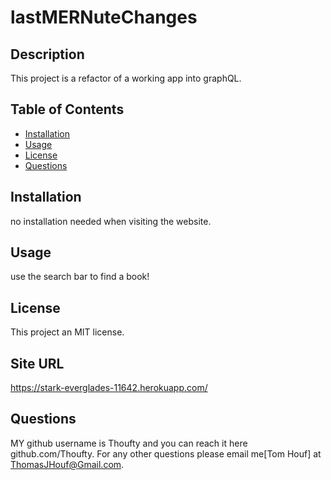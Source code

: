 # lastMERNuteChanges

  ## Description
  
  This project is a refactor of a working app into graphQL.
  
  ## Table of Contents
  
  - [Installation](#installation)
  - [Usage](#usage)
  - [License](#license)
  - [Questions](#questions)
  
  ## Installation
  
  no installation needed when visiting the website.
  
  ## Usage
  
  use the search bar to find a book!
  
 
  ## License
  
 This project an MIT license.
  
  ## Site URL
  
  https://stark-everglades-11642.herokuapp.com/
  
  ## Questions
  
  MY github username is Thoufty and you can reach it here github.com/Thoufty. For any other questions please email me[Tom Houf] at ThomasJHouf@Gmail.com.
